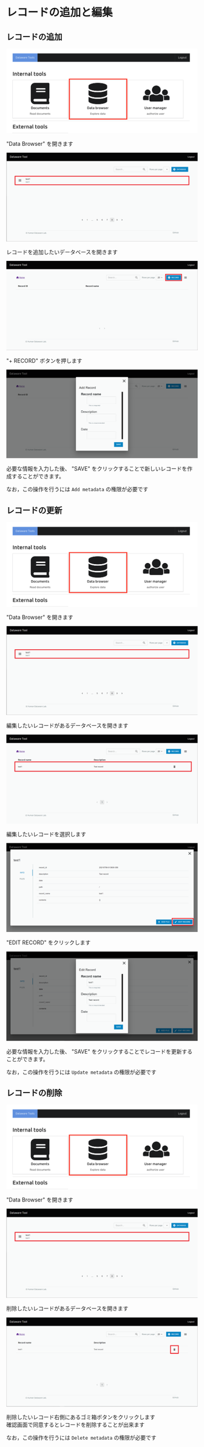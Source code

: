 # レコードの追加と編集

## レコードの追加

![](<../.gitbook/assets/スクリーンショット 2021-07-01 19.19.54.png>)

"Data Browser" を開きます

![](../.gitbook/assets/Add-record-click-database.png)

レコードを追加したいデータベースを開きます

![](../.gitbook/assets/Add-record-click-add-button.png)

"+ RECORD" ボタンを押します

![](../.gitbook/assets/Add-record-input-required-fields.png)

必要な情報を入力した後、 "SAVE" をクリックすることで新しいレコードを作成することができます。

なお，この操作を行うには `Add metadata` の権限が必要です

## レコードの更新

![](<../.gitbook/assets/スクリーンショット 2021-07-01 19.19.54.png>)

"Data Browser" を開きます

![](../.gitbook/assets/Add-record-click-database.png)

編集したいレコードがあるデータベースを開きます

![](<../.gitbook/assets/Edit-record-click-record (1).png>)

編集したいレコードを選択します

![](../.gitbook/assets/Edit-record-start-editing.png)

"EDIT RECORD" をクリックします

![](../.gitbook/assets/Edit-record-edit-record.png)

必要な情報を入力した後、 "SAVE" をクリックすることでレコードを更新することができます。

なお，この操作を行うには `Update metadata` の権限が必要です

## レコードの削除

![](<../.gitbook/assets/スクリーンショット 2021-07-01 19.19.54.png>)

"Data Browser" を開きます

![](../.gitbook/assets/Add-record-click-database.png)

削除したいレコードがあるデータベースを開きます

![](../.gitbook/assets/Delete-record-delete-record.png)

削除したいレコード右側にあるゴミ箱ボタンをクリックします\
確認画面で同意するとレコードを削除することが出来ます

なお，この操作を行うには `Delete metadata` の権限が必要です

